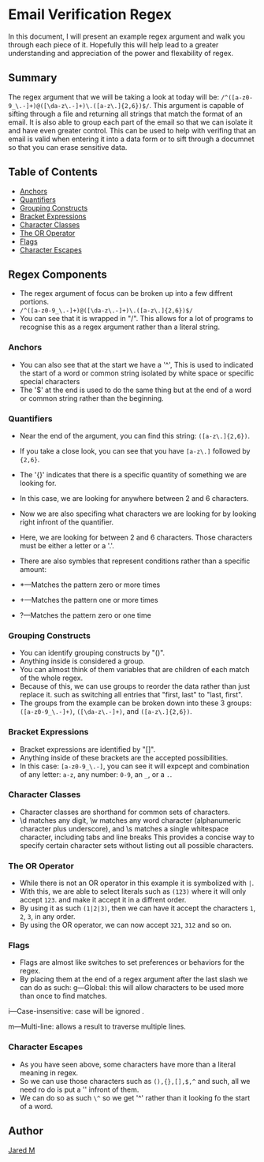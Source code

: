# Email Verification Regex

In this document, I will present an example regex argument and walk you through each piece of it. Hopefully this will help lead to a greater understanding and appreciation of the power and flexability of regex.

## Summary

The regex argument that we will be taking a look at today will be: `/^([a-z0-9_\.-]+)@([\da-z\.-]+)\.([a-z\.]{2,6})$/`. This argument is capable of sifting through a file and returning all strings that match the format of an email. It is also able to group each part of the email so that we can isolate it and have even greater control. This can be used to help with verifing that an email is valid when entering it into a data form or to sift through a documnet so that you can erase sensitive data.

## Table of Contents

- [Anchors](#anchors)
- [Quantifiers](#quantifiers)
- [Grouping Constructs](#grouping-constructs)
- [Bracket Expressions](#bracket-expressions)
- [Character Classes](#character-classes)
- [The OR Operator](#the-or-operator)
- [Flags](#flags)
- [Character Escapes](#character-escapes)

## Regex Components

- The regex argument of focus can be broken up into a few diffrent portions.
- `/^([a-z0-9_\.-]+)@([\da-z\.-]+)\.([a-z\.]{2,6})$/`
- You can see that it is wrapped in "/". This allows for a lot of programs to recognise this as a regex argument rather than a literal string.

### Anchors

- You can also see that at the start we have a '^', This is used to indicated the start of a word or common string isolated by white space or specific special characters
- The '$' at the end is used to do the same thing but at the end of a word or common string rather than the beginning.

### Quantifiers

- Near the end of the argument, you can find this string: `([a-z\.]{2,6})`.
- If you take a close look, you can see that you have `[a-z\.]` followed by `{2,6}`.
- The '{}' indicates that there is a specific quantity of something we are looking for.
- In this case, we are looking for anywhere between 2 and 6 characters.
- Now we are also specifing what characters we are looking for by looking right infront of the quantifier.
- Here, we are looking for between 2 and 6 characters. Those characters must be either a letter or a '.'.
- There are also symbles that represent conditions rather than a specific amount:
- *—Matches the pattern zero or more times

- +—Matches the pattern one or more times

- ?—Matches the pattern zero or one time

### Grouping Constructs

- You can identify grouping constructs by "()".
- Anything inside is considered a group.
- You can almost think of them variables that are children of each match of the whole regex.
- Because of this, we can use groups to reorder the data rather than just replace it. such as switching all entries that "first, last" to "last, first".
- The groups from the example can be broken down into these 3 groups: `([a-z0-9_\.-]+)`, `([\da-z\.-]+)`, and `([a-z\.]{2,6})`.

### Bracket Expressions

- Bracket expressions are identified by "[]".
- Anything inside of these brackets are the accepted possibilities.
- In this case: `[a-z0-9_\.-]`, you can see it will expcept and combination of any letter: `a-z`, any number: `0-9`, an `_`, or a `.`.

### Character Classes

- Character classes are shorthand for common sets of characters.
- \d matches any digit, \w matches any word character (alphanumeric character plus underscore), and \s matches a single whitespace character, including tabs and line breaks
This provides a concise way to specify certain character sets without listing out all possible characters.

### The OR Operator

- While there is not an OR operator in this example it is symbolized with `|`.
- With this, we are able to select literals such as `(123)` where it will only accept `123`. and make it accept it in a diffrent order.
- By using it as such `(1|2|3)`, then we can have it accept the characters `1`, `2`, `3`, in any order.
- By using the OR operator, we can now accept `321`, `312` and so on.

### Flags

- Flags are almost like switches to set preferences or behaviors for the regex.
- By placing them at the end of a regex argument after the last slash we can do as such:
g—Global: this will allow characters to be used more than once to find matches.

i—Case-insensitive: case will be ignored .

m—Multi-line: allows a result to traverse multiple lines.

### Character Escapes

- As you have seen above, some characters have more than a literal meaning in regex.
- So we can use those characters such as `(),{},[],$,^` and such, all we need ro do is put a '\' infront of them.
- We can do so as such `\^` so we get '^' rather than it looking fo the start of a word.

## Author

[Jared M](https://github.com/ProgramerNinja)
